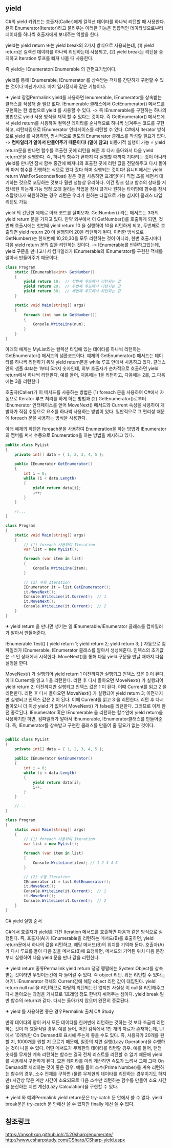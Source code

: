 ## yield
C#의 yield 키워드는 호출자(Caller)에게 컬렉션 데이타를 하나씩 리턴할 때 사용한다. 흔히 Enumerator(Iterator)라고 불리우는 이러한 기능은 집합적인 데이타셋으로부터 데이타를 하나씩 호출자에게 보내주는 역할을 한다.

yield는 yield return 또는 yield break의 2가지 방식으로 사용되는데, (1) yield return은 컬렉션 데이타를 하나씩 리턴하는데 사용되고, (2) yield break는 리턴을 중지하고 Iteration 루프를 빠져 나올 때 사용한다.

즉 yield는 IEnumerator/IEnumerable 의 간편표기법이다.

yield를 통해 IEnumerable, IEnumerator 를 상속받는 객체를 간단하게 구현할 수 있는 것이나 마찬가지다. 마치 일시정지와 같은 기능이다.

✈ yield 장점Permalink
yield를 사용하면 Ienumerable, IEnumerator를 상속받는 클래스를 작성해 줄 필요 없다.
IEnumerable 클래스에서 GetEnumerator() 메서드를 구현하는 한 방법으로 yield 를 사용할 수 있다.
-> 즉 IEnumerable를 구현하는 하나의 방법으로 yield 사용 방식을 채택 할 수 있다는 것이다.
즉 GetEnumerator() 메서드에서 yield return를 사용하여 컬렉션 데이타를 순차적으로 하나씩 넘겨주는 코드를 구현하고,
리턴타입으로 IEnumerator 인터페이스를 리턴할 수 있다.
C#에서 Iterator 방식으로 yield 를 사용하면, 명시적으로 별도의 Enumerator 클래스를 작성할 필요가 없다.
-> **컴파일러가 알아서 만들어주기 때문이다! (밑에 참고)**
비동기적 실행이 가능
⭐ yield return문을 만나면 함수를 호출한 곳에 리턴을 해준 후 다시 돌아와서 다음 yield return문을 실행한다. 즉, 하나의 함수가 끝까지 다 실행할 때까지 기다리는 것이 아니라 yield를 만나면 잠시 함수 중간에 빠져나와 호출한 곳에 리턴 값을 전달해주고 다시 돌아와 마저 함수를 진행하는 식으로 왔다 갔다 하며 실행되는 것이다!
유니티에서는 yield return WaitForSeconds(float) 같은 것을 사용하면 프레임마다 직접 초를 세면서 대기하는 것으로 코딩하는 것보다 훨씬 성능상 유리하다.
이건 링크 참고
함수의 상태를 저장/복원 하는게 가능
엄청 오래 걸리는 작업을 잠시 끊거나
원하는 타이밍에 함수를 잠시 스탑했다가 복원하려는 경우
리턴은 우리가 원하는 타입으로 가능
심지어 클래스 타입 리턴도 가능


yield 의 간단한 예제로 아래 코드를 살펴보자. GetNumber() 라는 메서드는 3개의 yield return 문을 가지고 있다. 만약 외부에서 이 GetNumber()를 호출하게 되면, 첫번째 호출시에는 첫번째 yield return 10 을 실행하여 10을 리턴하게 되고, 두번째로 호출되면 yield return 20 이 실행되어 20을 리턴하게 된다. 이러한 방식으로 GetNumber()는 한꺼번에 10,20,30을 모두 리턴하는 것이 아니라, 한번 호출시마다 다음 yield return 문의 값을 리턴하는 것이다.
-> IEnumerable를 반환하고있는데, yield 구문을 만나고나서 컴파일러가 IEnumerable와 IEnumerator를 구현한 객체를 알아서 만들어주기 때문이다.
```c#
class Program
    static IEnumerable<int> GetNumber()
    {
        yield return 10;  // 첫번째 루프에서 리턴되는 값
        yield return 20;  // 두번째 루프에서 리턴되는 값
        yield return 30;  // 세번째 루프에서 리턴되는 값
    }

    static void Main(string[] args)
    {
        foreach (int num in GetNumber())
        {
            Console.WriteLine(num);
        }             
    }
}
```

아래의 예제는 MyList라는 컬렉션 타입에 있는 데이타를 하나씩 리턴하는 GetEnumerator() 메서드의 샘플코드이다. 예제의 GetEnumerator() 메서드는 데이타를 하나씩 리턴하기 위해 yield return문을 while 루프 안에서 사용하고 있다. 클래스 안의 샘플 data는 1부터 5까지 숫자인데, 외부 호출자가 순차적으로 호출하면 yield return에서 하나씩 리턴한다. 예를 들어, 처음에는 1을 리턴하고, 다음에는 2를, 그 다음에는 3을 리턴한다

호출자(Caller)가 이 메서드를 사용하는 방법은
(1) foreach 문을 사용하여 C#에서 자동으로 Iterator 루프 처리를 하게 하는 방법과
(2) GetEnumerator()로부터 IEnumerator 인터페이스를 얻어 MoveNext() 메서드와 Current 속성을 사용하여 개발자가 직접 수동으로 요소를 하나씩 사용하는 방법이 있다. 일반적으로 그 편리성 때문에 foreach 문을 사용하는 방식을 사용한다.

아래 예제의 하단은 foreach문을 사용하여 Enumeration을 하는 방법과 IEnumerator의 멤버를 써서 수동으로 Enumeration을 하는 방법을 예시하고 있다.

```c#
public class MyList
{
    private int[] data = { 1, 2, 3, 4, 5 };
    
    public IEnumerator GetEnumerator()
    {
        int i = 0;
        while (i < data.Length)
        {
            yield return data[i];
            i++;                
        }
    }

    //...
}

class Program
{
    static void Main(string[] args)
    {
        // (1) foreach 사용하여 Iteration
        var list = new MyList();

        foreach (var item in list)  
        {
            Console.WriteLine(item);
        }

        // (2) 수동 Iteration
        IEnumerator it = list.GetEnumerator();
        it.MoveNext();
        Console.WriteLine(it.Current);  // 1
        it.MoveNext();
        Console.WriteLine(it.Current);  // 2
    }
}
```

✈ yield return 을 만나면 생기는 일
IEnumerable/IEnumerator 클래스를 컴파일러가 알아서 만들어준다.

IEnumerable Test()
{
    yield return 1;
    yield return 2;
    yield return 3;
}
자동으로 컴파일러가 IEnumerable, IEnumerator 클래스를 알아서 생성해준다. 인덱스의 초기값은 -1 인 상태에서 시작한다. MoveNext()를 통해 다음 yield 구문을 만날 때까지 다음 실행을 한다.

MoveNext() 가 실행되어 yield return 1 이전까지만 실행되고 인덱스 값은 0 이 된다. 이때 Current를 읽고 1 을 리턴한다.
리턴 후 다시 돌아오면 MoveNext() 가 실행되어 yield return 2; 이전까지만 실행되고 인덱스 값은 1 이 된다. 이때 Current를 읽고 2 을 리턴한다.
리턴 후 다시 돌아오면 MoveNext() 가 실행되어 yield return 3; 이전까지만 실행되고 인덱스 값은 2 이 된다. 이때 Current를 읽고 3 을 리턴한다.
리턴 후 다시 돌아오니 더 이상 yield 가 없어서 MoveNext() 가 false를 리턴한다. 그러므로 이제 완전 종료된다.
IEnumerator 혹은 IEnumerable 을 리턴하는 함수안에 yield return을 사용하기만 하면, 컴파일러가 알아서 IEnumerable, IEnumerator클래스를 만들어준다. 즉, IEnumerator를 상속받고 구현한 클래스를 만들어 줄 필요가 없는 것이다.


```c#

public class MyList
{
    private int[] data = { 1, 2, 3, 4, 5 };
    
    public IEnumerator GetEnumerator()
    {
        int i = 0;
        while (i < data.Length)
        {
            yield return data[i];
            i++;                
        }
    }

    //...
}

class Program
{
    static void Main(string[] args)
    {
        // (1) foreach 사용하여 Iteration
        var list = new MyList();

        foreach (var item in list)  
        {
            Console.WriteLine(item); // 1 2 3 4 5 
        }

        // (2) 수동 Iteration
        IEnumerator it = list.GetEnumerator();
        it.MoveNext();
        Console.WriteLine(it.Current);  // 1
        it.MoveNext();
        Console.WriteLine(it.Current);  // 2
    }
}
```

C# yield 실행 순서

C#에서 호출자가 yield를 가진 Iteration 메서드를 호출하면 다음과 같은 방식으로 실행된다. 즉, 호출자(A)가 IEnumerable을 리턴하는 메서드(B)를 호출하면, yield return문에서 하나의 값을 리턴하고, 해당 메서드(B)의 위치를 기억해 둔다. 호출자(A)가 다시 루프를 돌아 다음 값을 메서드(B)에 요청하면, 메서드의 기억된 위치 다음 문장부터 실행하여 다음 yield 문을 만나 값을 리턴한다.

✈ yield return 종류Permalink
yield return 땡땡
땡땡에는 System.Object를 상속 받는 것이라면 무엇이든간에 다 들어갈 수 있다. 즉 object 리턴.
뭐든 리턴할 수 있다는 얘기!.
IEnumerator 객체의 Current값에 해당 object 리턴 값이 대입된다.
yield return null
null을 리턴하므로 마땅히 리턴되는건 없지만 사실상 이 null을 리턴해주고 다시 돌아오는 과정을 거치므로 1프레임 정도 한박자 쉬어주는 셈이다.
yield break
일반 함수의 return과 같다. 다시는 돌아가지 않으며 완전히 종료된다.

✈ yield 를 사용하면 좋은 경우Permalink
출처 C# Study

만약 데이타의 양이 커서 모든 데이타를 한꺼번에 리턴하는 것하는 것 보다 조금씩 리턴하는 것이 더 효율적일 경우.
예를 들어, 어떤 검색에서 1만 개의 자료가 존재하는데, UI에서 10개씩만 On Demand로 표시해 주는게 좋을 수도 있다. 즉, 사용자가 20개를 원할 지, 1000개를 원할 지 모르기 때문에, 일종의 지연 실행(Lazy Operation)을 수행하는 것이 나을 수 있다.
어떤 메서드가 무제한의 데이타를 리턴할 경우.
예를 들어, 랜덤 숫자를 무제한 계속 리턴하는 함수는 결국 전체 리스트를 리턴할 수 없기 때문에 yield 를 사용해서 구현하게 된다.
모든 데이타를 미리 계산하면 속도가 느려서 그때 그때 On Demand로 처리하는 것이 좋은 경우.
예를 들어 소수(Prime Number)를 계속 리턴하는 함수의 경우, 소수 전체를 구하면 (물론 무제한의 데이타를 리턴하는 경우이기도 하지만) 시간상 많은 계산 시간이 소요되므로 다음 소수만 리턴하는 함수를 만들어 소요 시간을 분산하는 지연 계산(Lazy Calculation)을 구현할 수 있다.

✈ yield 와 예외Permalink
yield return문은 try-catch 문 안에서 쓸 수 없다.
yield break문은 try-catch 문 안에선 쓸 수 있지만 finally 에선 쓸 수 없다.

## 참조링크
https://ansohxxn.github.io/c%20sharp/enumerate/ <br>
http://www.csharpstudy.com/CSharp/CSharp-yield.aspx <br>
